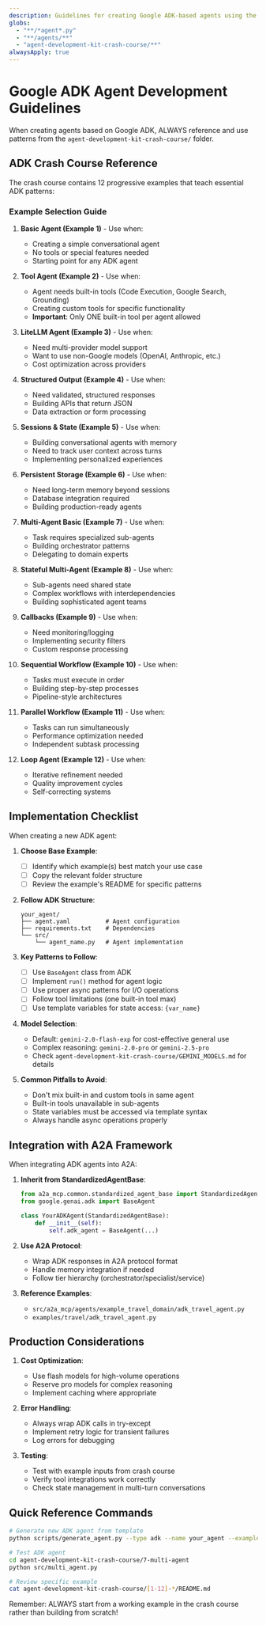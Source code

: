 ```yaml
---
description: Guidelines for creating Google ADK-based agents using the crash course examples
globs: 
  - "**/*agent*.py"
  - "**/agents/**"
  - "agent-development-kit-crash-course/**"
alwaysApply: true
---
```

# Google ADK Agent Development Guidelines

When creating agents based on Google ADK, ALWAYS reference and use patterns from the `agent-development-kit-crash-course/` folder.

## ADK Crash Course Reference

The crash course contains 12 progressive examples that teach essential ADK patterns:

### Example Selection Guide

1. **Basic Agent (Example 1)** - Use when:
   - Creating a simple conversational agent
   - No tools or special features needed
   - Starting point for any ADK agent

2. **Tool Agent (Example 2)** - Use when:
   - Agent needs built-in tools (Code Execution, Google Search, Grounding)
   - Creating custom tools for specific functionality
   - **Important**: Only ONE built-in tool per agent allowed

3. **LiteLLM Agent (Example 3)** - Use when:
   - Need multi-provider model support
   - Want to use non-Google models (OpenAI, Anthropic, etc.)
   - Cost optimization across providers

4. **Structured Output (Example 4)** - Use when:
   - Need validated, structured responses
   - Building APIs that return JSON
   - Data extraction or form processing

5. **Sessions & State (Example 5)** - Use when:
   - Building conversational agents with memory
   - Need to track user context across turns
   - Implementing personalized experiences

6. **Persistent Storage (Example 6)** - Use when:
   - Need long-term memory beyond sessions
   - Database integration required
   - Building production-ready agents

7. **Multi-Agent Basic (Example 7)** - Use when:
   - Task requires specialized sub-agents
   - Building orchestrator patterns
   - Delegating to domain experts

8. **Stateful Multi-Agent (Example 8)** - Use when:
   - Sub-agents need shared state
   - Complex workflows with interdependencies
   - Building sophisticated agent teams

9. **Callbacks (Example 9)** - Use when:
   - Need monitoring/logging
   - Implementing security filters
   - Custom response processing

10. **Sequential Workflow (Example 10)** - Use when:
    - Tasks must execute in order
    - Building step-by-step processes
    - Pipeline-style architectures

11. **Parallel Workflow (Example 11)** - Use when:
    - Tasks can run simultaneously
    - Performance optimization needed
    - Independent subtask processing

12. **Loop Agent (Example 12)** - Use when:
    - Iterative refinement needed
    - Quality improvement cycles
    - Self-correcting systems

## Implementation Checklist

When creating a new ADK agent:

1. **Choose Base Example**:
   - [ ] Identify which example(s) best match your use case
   - [ ] Copy the relevant folder structure
   - [ ] Review the example's README for specific patterns

2. **Follow ADK Structure**:
   ```
   your_agent/
   ├── agent.yaml          # Agent configuration
   ├── requirements.txt    # Dependencies
   └── src/
       └── agent_name.py   # Agent implementation
   ```

3. **Key Patterns to Follow**:
   - [ ] Use `BaseAgent` class from ADK
   - [ ] Implement `run()` method for agent logic
   - [ ] Use proper async patterns for I/O operations
   - [ ] Follow tool limitations (one built-in tool max)
   - [ ] Use template variables for state access: `{var_name}`

4. **Model Selection**:
   - Default: `gemini-2.0-flash-exp` for cost-effective general use
   - Complex reasoning: `gemini-2.0-pro` or `gemini-2.5-pro`
   - Check `agent-development-kit-crash-course/GEMINI_MODELS.md` for details

5. **Common Pitfalls to Avoid**:
   - Don't mix built-in and custom tools in same agent
   - Built-in tools unavailable in sub-agents
   - State variables must be accessed via template syntax
   - Always handle async operations properly

## Integration with A2A Framework

When integrating ADK agents into A2A:

1. **Inherit from StandardizedAgentBase**:
   ```python
   from a2a_mcp.common.standardized_agent_base import StandardizedAgentBase
   from google.genai.adk import BaseAgent
   
   class YourADKAgent(StandardizedAgentBase):
       def __init__(self):
           self.adk_agent = BaseAgent(...)
   ```

2. **Use A2A Protocol**:
   - Wrap ADK responses in A2A protocol format
   - Handle memory integration if needed
   - Follow tier hierarchy (orchestrator/specialist/service)

3. **Reference Examples**:
   - `src/a2a_mcp/agents/example_travel_domain/adk_travel_agent.py`
   - `examples/travel/adk_travel_agent.py`

## Production Considerations

1. **Cost Optimization**:
   - Use flash models for high-volume operations
   - Reserve pro models for complex reasoning
   - Implement caching where appropriate

2. **Error Handling**:
   - Always wrap ADK calls in try-except
   - Implement retry logic for transient failures
   - Log errors for debugging

3. **Testing**:
   - Test with example inputs from crash course
   - Verify tool integrations work correctly
   - Check state management in multi-turn conversations

## Quick Reference Commands

```bash
# Generate new ADK agent from template
python scripts/generate_agent.py --type adk --name your_agent --example 7

# Test ADK agent
cd agent-development-kit-crash-course/7-multi-agent
python src/multi_agent.py

# Review specific example
cat agent-development-kit-crash-course/[1-12]-*/README.md
```

Remember: ALWAYS start from a working example in the crash course rather than building from scratch!